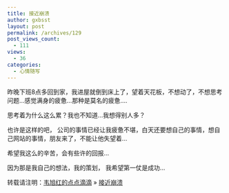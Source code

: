 ```yaml
---
title: 接近崩溃
author: gxbsst
layout: post
permalink: /archives/129
post_views_count:
  - 111
views:
  - 36
categories:
  - 心情随写
---
```

昨晚下班8点多回到家，我进屋就倒到床上了，望着天花板，不想动了，不想思考问题&#8230;感觉满身的疲惫&#8230;那种是莫名的疲惫&#8230;.

思考着为什么这么累？我也不知道&#8230;我想得别人多？

也许是这样的吧， 公司的事情已经让我疲惫不堪，白天还要想自己的事情，想自己网站的事情，朋友来了，不能让他失望着&#8230;

希望我这么的辛苦，会有些许的回报&#8230;

因为那是我自己的想法，我的策划， 我希望第一仗是成功&#8230;

转载请注明：[韦旭红的点点滴滴][1] &raquo; [接近崩溃][2]

 [1]: http://www.weixuhong.com
 [2]: http://www.weixuhong.com/archives/129